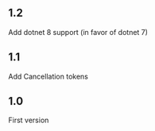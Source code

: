 ## 1.2
Add dotnet 8 support (in favor of dotnet 7)

## 1.1
Add Cancellation tokens

## 1.0
First version
